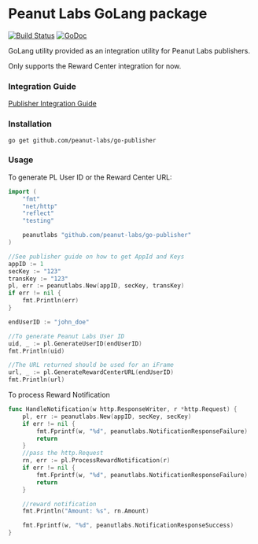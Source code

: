 # Peanut Labs GoLang package
[![Build Status](https://travis-ci.org/peanut-labs/go-publisher.svg?branch=master)](https://travis-ci.org/peanut-labs/go-publisher)
[![GoDoc](https://godoc.org/github.com/peanut-labs/go-publisher?status.svg)](https://godoc.org/github.com/peanut-labs/go-publisher)


GoLang utility provided as an integration utility for Peanut Labs publishers.

Only supports the Reward Center integration for now.

### Integration Guide
[Publisher Integration Guide](http://peanut-labs.github.io/publisher-doc/)

### Installation

```
go get github.com/peanut-labs/go-publisher
```

### Usage

To generate PL User ID or the Reward Center URL:

```go
import (
	"fmt"
	"net/http"
	"reflect"
	"testing"

	peanutlabs "github.com/peanut-labs/go-publisher"
)

//See publisher guide on how to get AppId and Keys
appID := 1
secKey := "123"
transKey := "123"
pl, err := peanutlabs.New(appID, secKey, transKey)
if err != nil {
	fmt.Println(err)
}

endUserID := "john_doe"

//To generate Peanut Labs User ID
uid, _ := pl.GenerateUserID(endUserID)
fmt.Println(uid)

//The URL returned should be used for an iFrame
url, _ := pl.GenerateRewardCenterURL(endUserID)
fmt.Println(url)
```


To process Reward Notification

```go
func HandleNotification(w http.ResponseWriter, r *http.Request) {
	pl, err := peanutlabs.New(appID, secKey, secKey)
	if err != nil {
		fmt.Fprintf(w, "%d", peanutlabs.NotificationResponseFailure)
		return
	}
	//pass the http.Request 
	rn, err := pl.ProcessRewardNotification(r)
	if err != nil {
		fmt.Fprintf(w, "%d", peanutlabs.NotificationResponseFailure)
		return
	}

	//reward notification
	fmt.Println("Amount: %s", rn.Amount)

	fmt.Fprintf(w, "%d", peanutlabs.NotificationResponseSuccess)
}
```